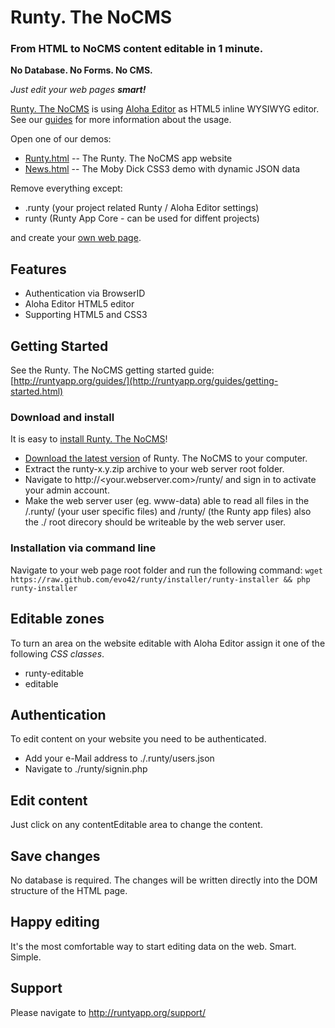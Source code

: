 # Runty. The NoCMS

### From HTML to NoCMS content editable in 1 minute.

**No Database. No Forms. No CMS.**


*Just edit your web pages **smart!***


[Runty. The NoCMS](http://runtyapp.org) is using [Aloha Editor](http://aloha-editor.org) as HTML5 inline WYSIWYG editor.
See our [guides](http://runtyapp.org/guides/) for more information about the usage.


Open one of our demos:
* [Runty.html](./Runty.html) -- The Runty. The NoCMS app website
* [News.html](./CSS3.html) -- The Moby Dick CSS3 demo with dynamic JSON data


Remove everything except:
* .runty (your project related Runty / Aloha Editor settings)
* runty (Runty App Core - can be used for diffent projects)

and create your [own web page](http://runtyapp.org/guides/example.html).



## Features
* Authentication via BrowserID
* Aloha Editor HTML5 editor
* Supporting HTML5 and CSS3



## Getting Started
See the Runty. The NoCMS getting started guide: [http://runtyapp.org/guides/](http://runtyapp.org/guides/getting-started.html)



### Download and install
It is easy to [install Runty. The NoCMS](http://runtyapp.org/guides/installation.html)!
* [Download the latest version](https://github.com/evo42/runty/archive/master.zip) of Runty. The NoCMS to your computer.
* Extract the runty-x.y.zip archive to your web server root folder.
* Navigate to http://<your.webserver.com>/runty/ and sign in to activate your admin account.
* Make the web server user (eg. www-data) able to read all files in the /.runty/ (your user specific files) and /runty/ (the Runty app files) also the ./ root direcory should be writeable by the web server user.


### Installation via command line
Navigate to your web page root folder and run the following command:
``wget https://raw.github.com/evo42/runty/installer/runty-installer && php runty-installer``


## Editable zones
To turn an area on the website editable with Aloha Editor assign it one of the following *CSS classes*.

* runty-editable
* editable


## Authentication
To edit content on your website you need to be authenticated.

* Add your e-Mail address to ./.runty/users.json
* Navigate to ./runty/signin.php


## Edit content
Just click on any contentEditable area to change the content.


## Save changes
No database is required. The changes will be written directly into the DOM structure of the HTML page.


## Happy editing
It's the most comfortable way to start editing data on the web. Smart. Simple.



## Support
Please navigate to http://runtyapp.org/support/



